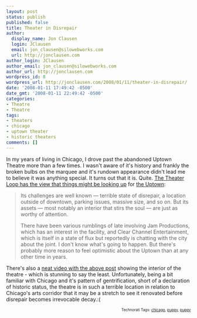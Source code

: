 ```yaml
---
layout: post
status: publish
published: false
title: Theater in Disrepair
author:
  display_name: Jon Clausen
  login: JClausen
  email: jon_clausen@silowebworks.com
  url: http://jonclausen.com
author_login: JClausen
author_email: jon_clausen@silowebworks.com
author_url: http://jonclausen.com
wordpress_id: 8
wordpress_url: http://jonclausen.com/2008/01/11/theater-in-disrepair/
date: '2008-01-11 17:49:42 -0500'
date_gmt: '2008-01-11 22:49:42 -0500'
categories:
- Theatre
- Theatre
tags:
- theaters
- chicago
- uptown theater
- historic theaters
comments: []
---
```

<p>In my years of living in Chicago, I drove past the abandoned Uptown Theatre more than a few times.  I wasn't aware of it's history and frankly the broken bulbs on the marquee and it's rundown appearance didn't lead me to believe it was anything special.  It turns out that it is.  Quite.   <a href="http://leisureblogs.chicagotribune.com/the_theater_loop/2008/01/the-uptown-thea.html">The Theater Loop has the view that things might be looking up</a> for <a href="http://www.uptowntheatre.com/index.html">the Uptown</a>:</p>
<blockquote><p>
Its challenges are well known — terrible state of disrepair, a location outside of downtown, parking issues, massive size, and so on. But its assets — most notably an interior that stirs the soul — are just as worthy of attention.</p>
<p>There have been various rumblings of late involving Jam Productions, which has an interest in the facility, and Clear Channel Entertainment, which is itself in a state of flux but reportedly is chatting with the city about the joint. I don't know what's going to happen. But there's probably more reason to feel optimistic about the Uptown than at any other time in years.</p>
</blockquote>
<p>There's also a <a href="http://leisureblogs.chicagotribune.com/the_theater_loop/2008/01/the-uptown-thea.html">neat video with the above post</a> showing the interior of the theatre - which is stunning to say the least.  Unfortunately, being a bit familiar with Chicago and it's pattern of gentrification, short of a declaration of historic status, the theatre is in such a terrible location in relation to Chicago's arts corridor that it may be a stretch to see it renovated before disrepair becomes irrevocable decay.:(</p>
<p><!-- technorati tags start --></p>
<p style="text-align:right;font-size:10px;">Technorati Tags: <a href="http://www.technorati.com/tag/chicago" rel="tag">chicago</a>, <a href="http://www.technorati.com/tag/puppy" rel="tag">puppy</a>, <a href="http://www.technorati.com/tag/puppy" rel="tag">puppy</a></p>
<p><!-- technorati tags end --></p>
